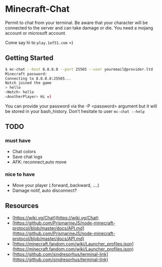 # Minecraft-Chat

Permit to chat from your terminal. Be aware that your character will be connected to the server
and can take damage or die.
You need a mojang account or microsoft account.

Come say hi to `play.1ef51.com` =)

## Getting Started

```bash
$ mc-chat --host 8.8.8.8 --port 25565 --user youremail@provider.ltd
Minecraft password:
Connecting to 8.8.8.8:25565...
Notch joined the game
> hello
<Notch> hello
<AnotherPlayer> Hi =)
```

You can provide your password via the -P &lt;password&gt; argument but it will be stored in your bash_history.
Don't hesitate to user `mc-chat --help`

## TODO

### must have

* Chat colors
* Save chat logs
* AFK: reconnect,auto move

### nice to have

* Move your player (.forward,.backward, ....)
* Damage notif, auto disconnect?

## Resources

* [https://wiki.vg/Chat](https://wiki.vg/Chat)
* [https://github.com/PrismarineJS/node-minecraft-protocol/blob/master/docs/API.md](https://github.com/PrismarineJS/node-minecraft-protocol/blob/master/docs/API.md)
* [https://minecraft.fandom.com/wiki/Launcher_profiles.json](https://minecraft.fandom.com/wiki/Launcher_profiles.json)
* [https://github.com/sindresorhus/terminal-link](https://github.com/sindresorhus/terminal-link)